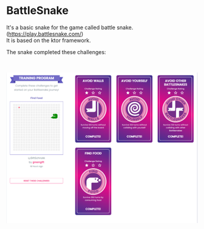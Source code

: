 # BattleSnake

It's a basic snake for the game called battle snake.
(https://play.battlesnake.com/)<br>
It is based on the ktor framework.

The snake completed these challenges:

<br>

![img.png](img.png)